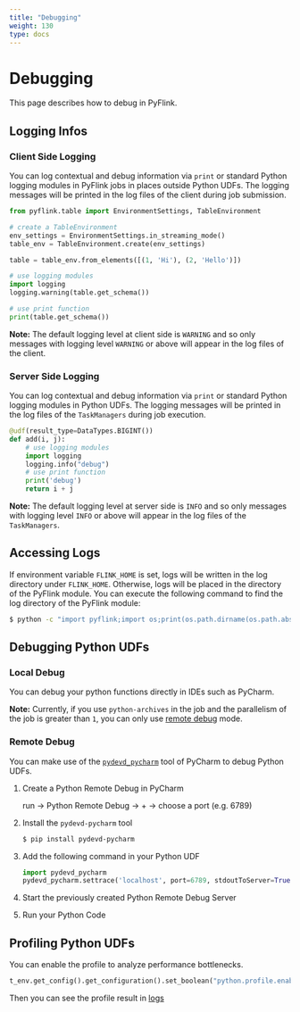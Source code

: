```yaml
---
title: "Debugging"
weight: 130
type: docs
---
```

<!--
Licensed to the Apache Software Foundation (ASF) under one
or more contributor license agreements.  See the NOTICE file
distributed with this work for additional information
regarding copyright ownership.  The ASF licenses this file
to you under the Apache License, Version 2.0 (the
"License"); you may not use this file except in compliance
with the License.  You may obtain a copy of the License at

  http://www.apache.org/licenses/LICENSE-2.0

Unless required by applicable law or agreed to in writing,
software distributed under the License is distributed on an
"AS IS" BASIS, WITHOUT WARRANTIES OR CONDITIONS OF ANY
KIND, either express or implied.  See the License for the
specific language governing permissions and limitations
under the License.
-->

# Debugging

This page describes how to debug in PyFlink.

## Logging Infos

### Client Side Logging

You can log contextual and debug information via `print` or standard Python logging modules in
PyFlink jobs in places outside Python UDFs. The logging messages will be printed in the log files
of the client during job submission.

```python
from pyflink.table import EnvironmentSettings, TableEnvironment

# create a TableEnvironment
env_settings = EnvironmentSettings.in_streaming_mode()
table_env = TableEnvironment.create(env_settings)

table = table_env.from_elements([(1, 'Hi'), (2, 'Hello')])

# use logging modules
import logging
logging.warning(table.get_schema())

# use print function
print(table.get_schema())
```

**Note:** The default logging level at client side is `WARNING` and so only messages with logging
level `WARNING` or above will appear in the log files of the client.

### Server Side Logging

You can log contextual and debug information via `print` or standard Python logging modules in Python UDFs. 
The logging messages will be printed in the log files of the `TaskManagers` during job execution.

```python
@udf(result_type=DataTypes.BIGINT())
def add(i, j):
    # use logging modules
    import logging
    logging.info("debug")
    # use print function
    print('debug')
    return i + j
```

**Note:** The default logging level at server side is `INFO` and so only messages with logging level `INFO` or above
will appear in the log files of the `TaskManagers`.

## Accessing Logs

If environment variable `FLINK_HOME` is set, logs will be written in the log directory under `FLINK_HOME`.
Otherwise, logs will be placed in the directory of the PyFlink module. You can execute the following command to find
the log directory of the PyFlink module:

```bash
$ python -c "import pyflink;import os;print(os.path.dirname(os.path.abspath(pyflink.__file__))+'/log')"
```

## Debugging Python UDFs

### Local Debug

You can debug your python functions directly in IDEs such as PyCharm.

**Note:** Currently, if you use `python-archives` in the job and the parallelism of the job is greater than `1`, you can only use [remote debug](#remote-debug) mode.

### Remote Debug

You can make use of the [`pydevd_pycharm`](https://pypi.org/project/pydevd-pycharm/) tool of PyCharm to debug Python UDFs.

1. Create a Python Remote Debug in PyCharm

    run -> Python Remote Debug -> + -> choose a port (e.g. 6789)

2. Install the `pydevd-pycharm` tool

    ```bash
    $ pip install pydevd-pycharm
    ```

3. Add the following command in your Python UDF

    ```python
    import pydevd_pycharm
    pydevd_pycharm.settrace('localhost', port=6789, stdoutToServer=True, stderrToServer=True)
    ```

4. Start the previously created Python Remote Debug Server

5. Run your Python Code

## Profiling Python UDFs

You can enable the profile to analyze performance bottlenecks.

```python
t_env.get_config().get_configuration().set_boolean("python.profile.enabled", True)
``` 

Then you can see the profile result in [logs](#accessing-logs)
